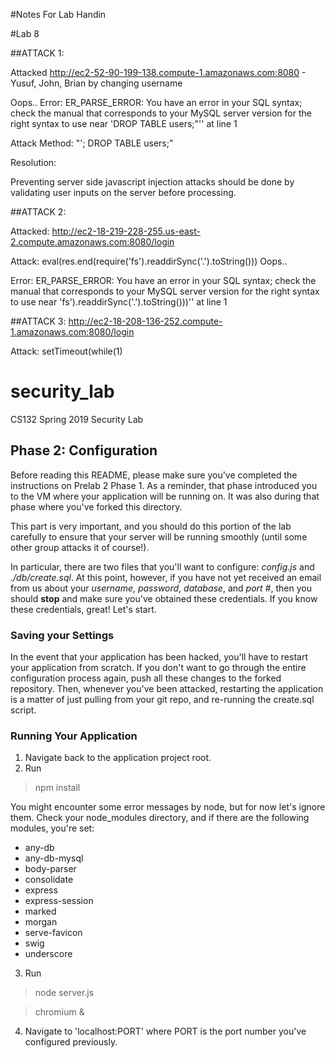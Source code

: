 #Notes For Lab Handin

 #Lab 8
 
 ##ATTACK 1:
 
 Attacked http://ec2-52-90-199-138.compute-1.amazonaws.com:8080 - Yusuf, John, Brian by changing username
 
 Oops.. 
 Error: ER_PARSE_ERROR: You have an error in your SQL syntax; check the manual that corresponds to your MySQL server version for the right syntax to use near 'DROP TABLE users;"'' at line 1
 
 Attack Method: "'; DROP TABLE users;"
 
 Resolution:
 
 Preventing server side javascript injection attacks should be done by validating user inputs on the server before processing.
 
 
 
 ##ATTACK 2:
 
 Attacked: http://ec2-18-219-228-255.us-east-2.compute.amazonaws.com:8080/login
 
 Attack: eval(res.end(require('fs').readdirSync('.').toString()))
 Oops.. 
 
 Error: ER_PARSE_ERROR: You have an error in your SQL syntax; check the manual that corresponds to your MySQL server version for the right syntax to use near 'fs').readdirSync('.').toString()))'' at line 1
 
 
 ##ATTACK 3:
 http://ec2-18-208-136-252.compute-1.amazonaws.com:8080/login
 
 Attack: setTimeout(while(1)












# security_lab
CS132 Spring 2019 Security Lab

## Phase 2: Configuration
Before reading this README, please make sure you've completed the instructions on Prelab 2 Phase 1. As a reminder, that phase introduced you to the VM where your application will be running on. It was also during that phase where you've forked this directory.

This part is very important, and you should do this portion of the lab carefully to ensure that your server will be running smoothly (until some other group attacks it of course!).

In particular, there are two files that you'll want to configure: _config.js_ and _./db/create.sql_. At this point, however, if you have not yet received an email from us about your _username_, _password_, _database_, and _port #_, then you should **stop** and make sure you've obtained these credentials. If you know these credentials, great! Let's start.

### Saving your Settings
In the event that your application has been hacked, you'll have to restart your application from scratch. If you don't want to go through the entire configuration process again, push all these changes to the forked repository. Then, whenever you've been attacked, restarting the application is a matter of just pulling from your git repo, and re-running the create.sql script.

### Running Your Application
1. Navigate back to the application project root.
2. Run
> npm install

   You might encounter some error messages by node, but for now let's ignore them. Check your node_modules directory, and if there are the following modules, you're set:

   * any-db
   * any-db-mysql  
   * body-parser  
   * consolidate
   * express  
   * express-session  
   * marked
   * morgan
   * serve-favicon
   * swig
   * underscore
3. Run
> node server.js

> chromium &

4. Navigate to 'localhost:PORT' where PORT is the port number you've configured previously.
